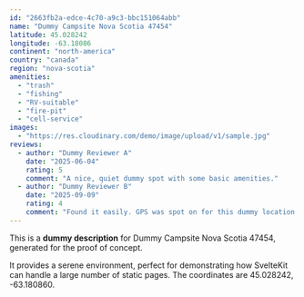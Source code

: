 ```yaml
---
id: "2663fb2a-edce-4c70-a9c3-bbc151064abb"
name: "Dummy Campsite Nova Scotia 47454"
latitude: 45.028242
longitude: -63.18086
continent: "north-america"
country: "canada"
region: "nova-scotia"
amenities:
  - "trash"
  - "fishing"
  - "RV-suitable"
  - "fire-pit"
  - "cell-service"
images:
  - "https://res.cloudinary.com/demo/image/upload/v1/sample.jpg"
reviews:
  - author: "Dummy Reviewer A"
    date: "2025-06-04"
    rating: 5
    comment: "A nice, quiet dummy spot with some basic amenities."
  - author: "Dummy Reviewer B"
    date: "2025-09-09"
    rating: 4
    comment: "Found it easily. GPS was spot on for this dummy location."
---
```


This is a **dummy description** for Dummy Campsite Nova Scotia 47454, generated for the proof of concept.

It provides a serene environment, perfect for demonstrating how SvelteKit can handle a large number of static pages. The coordinates are 45.028242, -63.180860.
